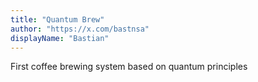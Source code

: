 ```yaml
---
title: "Quantum Brew"
author: "https://x.com/bastnsa"
displayName: "Bastian"
---
```


First coffee brewing system based on quantum principles
